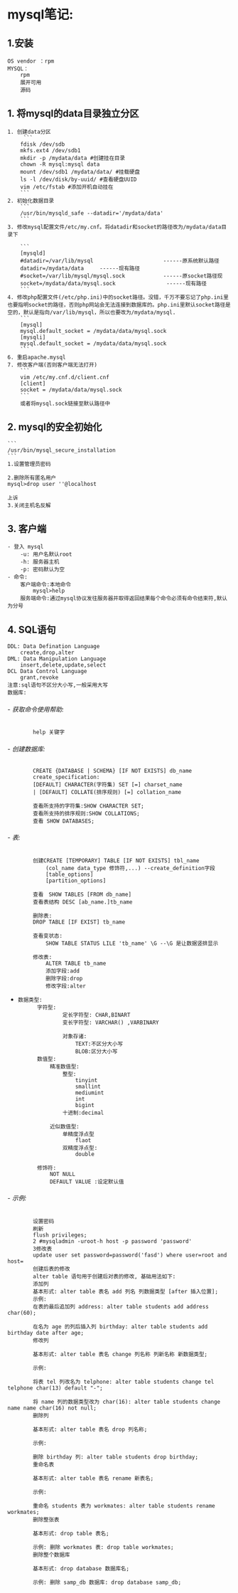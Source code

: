 # mysql笔记:
## 1.安装
    OS vendor ：rpm
    MYSQL：
        rpm 
        展开可用
        源码
## 1. 将mysql的data目录独立分区
    1. 创建data分区
         ```
        fdisk /dev/sdb
        mkfs.ext4 /dev/sdb1
        mkdir -p /mydata/data #创建挂在目录
        chown -R mysql:mysql data
        mount /dev/sdb1 /mydata/data/ #挂载硬盘
        ls -l /dev/disk/by-uuid/ #查看硬盘UUID
        vim /etc/fstab #添加开机自动挂在
        ```
    2. 初始化数据目录
        ```
        /usr/bin/mysqld_safe --datadir='/mydata/data'
        ```
    3. 修改mysql配置文件/etc/my.cnf。将datadir和socket的路径改为/mydata/data目录下
        
        ```
        [mysqld]
        #datadir=/var/lib/mysql                      ------原系统默认路径
        datadir=/mydata/data     ------现有路径
        #socket=/var/lib/mysql/mysql.sock            ------原socket路径现
        socket=/mydata/data/mysql.sock                ------现有路径
        ```
    4. 修改php配置文件(/etc/php.ini)中的socket路径。没错，千万不要忘记了php.ini里也要指明socket的路径，否则php网站会无法连接到数据库的。php.ini里默认socket路径是空的，默认是指向/var/lib/mysql，所以也要改为/mydata/mysql.
        ```
        [mysql]
        mysql.default_socket = /mydata/data/mysql.sock
        [mysqli]
        mysql.default_socket = /mydata/data/mysql.sock
        ```
    6. 重启apache.mysql
    7. 修改客户端(否则客户端无法打开)
        ```
        vim /etc/my.cnf.d/client.cnf
        [client]  
        socket = /mydata/data/mysql.sock 
        ```
        或者将mysql.sock链接至默认路径中
## 2. mysql的安全初始化
    
    ```
    /usr/bin/mysql_secure_installation
    ```
    1.设置管理员密码
    
    2.删除所有匿名用户
    mysql>drop user ''@localhost
    
    上诉
    3.关闭主机名反解
    
## 3. 客户端
    - 登入 mysql  
        -u: 用户名默认root  
        -h: 服务器主机  
        -p: 密码默认为空
    - 命令:
        客户端命令:本地命令
            mysql>help
        服务端命令:通过mysql协议发往服务器并取得返回结果每个命令必须有命令结束符,默认为分号
    
## 4. SQL语句
    DDL: Data Defination Language
        create,drop,alter
    DML: Data Manipulation Language
        insert,delete,update,select
    DCL Data Control Language     
        grant,revoke
    注意:sql语句不区分大小写,一般采用大写
    数据库:
######  - 获取命令使用帮助:
            help 关键字
######  - 创建数据库:
            CREATE {DATABASE | SCHEMA} [IF NOT EXISTS] db_name
            create_specification:
            [DEFAULT] CHARACTER(字符集) SET [=] charset_name
            | [DEFAULT] COLLATE(排序规则) [=] collation_name
            
            查看所支持的字符集:SHOW CHARACTER SET;
            查看所支持的排序规则:SHOW COLLATIONS;
            查看 SHOW DATABASES;
######  - 表:
            创建CREATE [TEMPORARY] TABLE [IF NOT EXISTS] tbl_name
                (col_name data_type 修饰符,...) --create_definition字段
                [table_options]
                [partition_options]
            
            查看　SHOW TABLES [FROM db_name]
            查看表结构 DESC [ab_name.]tb_name
            
            删除表:
            DROP TABLE [IF EXIST] tb_name
            
            查看变状态:
                SHOW TABLE STATUS LILE 'tb_name' \G --\G 是让数据竖排显示
                
            修改表:
                ALTER TABLE tb_name
                添加字段:add
                删除字段:drop
                修改字段:alter 
-     数据类型:
            字符型:
                    定长字符型: CHAR,BINART
                    变长字符型: VARCHAR() ,VARBINARY
    
                    对象存诸:
                        TEXT:不区分大小写
                        BLOB:区分大小写
            数值型:
                精准数值型:
                    整型:
                        tinyint
                        smallint
                        mediumint
                        int
                        bigint
                    十进制:decimal
                    
                近似数值型:
                    单精度浮点型
                        flaot
                    双精度浮点型:
                        double
                        
            修饰符:
                NOT NULL
                DEFAULT VALUE :设定默认值
            
######  - 示例:
            设置密码
            刷新
            flush privileges;
            2 #mysqladmin -uroot-h host -p password 'password'
            3修改表
            update user set password=password('fasd') where user=root and host=
            创建后表的修改
            alter table 语句用于创建后对表的修改, 基础用法如下:
            添加列
            基本形式: alter table 表名 add 列名 列数据类型 [after 插入位置];
            示例:
            在表的最后追加列 address: alter table students add address char(60);
            
            在名为 age 的列后插入列 birthday: alter table students add birthday date after age;
            修改列
            
            基本形式: alter table 表名 change 列名称 列新名称 新数据类型;
            
            示例:
            
            将表 tel 列改名为 telphone: alter table students change tel telphone char(13) default "-";
            
            将 name 列的数据类型改为 char(16): alter table students change name name char(16) not null;
            删除列
            
            基本形式: alter table 表名 drop 列名称;
            
            示例:
            
            删除 birthday 列: alter table students drop birthday;
            重命名表
            
            基本形式: alter table 表名 rename 新表名;
            
            示例:
            
            重命名 students 表为 workmates: alter table students rename workmates;
            删除整张表
            
            基本形式: drop table 表名;
            
            示例: 删除 workmates 表: drop table workmates;
            删除整个数据库
            
            基本形式: drop database 数据库名;
            
            示例: 删除 samp_db 数据库: drop database samp_db;